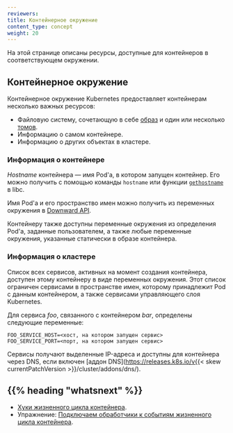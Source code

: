 ```yaml
---
reviewers:
title: Контейнерное окружение
content_type: concept
weight: 20
---
```


<!-- overview -->

На этой странице описаны ресурсы, доступные для контейнеров в соответствующем окружении. 




<!-- body -->

## Контейнерное окружение

Контейнерное окружение Kubernetes предоставляет контейнерам несколько важных ресурсов:

* Файловую систему, сочетающую в себе [образ](/docs/concepts/containers/images/) и один или несколько [томов](/docs/concepts/storage/volumes/).
* Информацию о самом контейнере.
* Информацию о других объектах в кластере.

### Информация о контейнере

*Hostname* контейнера — имя Pod'а, в котором запущен контейнер. Его можно получить с помощью команды `hostname` или функции [`gethostname`](https://man7.org/linux/man-pages/man2/gethostname.2.html) в libc.

Имя Pod'а и его пространство имен можно получить из переменных окружения в [Downward API](/docs/tasks/inject-data-application/downward-api-volume-expose-pod-information/).

Контейнеру также доступны переменные окружения из определения Pod'а, заданные пользователем, а также любые переменные окружения, указанные статически в образе контейнера.

### Информация о кластере

Список всех сервисов, активных на момент создания контейнера, доступен этому контейнеру в виде переменных окружения. Этот список ограничен сервисами в пространстве имен, которому принадлежит Pod с данным контейнером, а также сервисами управляющего слоя Kubernetes.

Для сервиса *foo*, связанного с контейнером *bar*, определены следующие переменные:

```shell
FOO_SERVICE_HOST=<хост, на котором запущен сервис>
FOO_SERVICE_PORT=<порт, на котором запущен сервис>
```

Сервисы получают выделенные IP-адреса и доступны для контейнера через DNS, если включен [аддон DNS](https://releases.k8s.io/v{{< skew currentPatchVersion >}}/cluster/addons/dns/). 


## {{% heading "whatsnext" %}}


* [Хуки жизненного цикла контейнера](/docs/concepts/containers/container-lifecycle-hooks/).
* Упражнение: [Подключаем обработчики к событиям жизненного цикла контейнера](/docs/tasks/configure-pod-container/attach-handler-lifecycle-event/).
